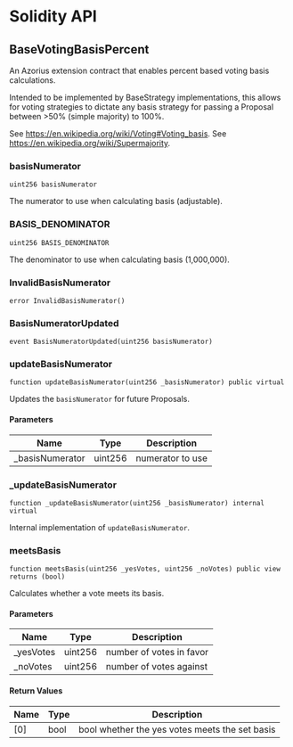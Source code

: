 # Solidity API

## BaseVotingBasisPercent

An Azorius extension contract that enables percent based voting basis calculations.

Intended to be implemented by BaseStrategy implementations, this allows for voting strategies
to dictate any basis strategy for passing a Proposal between >50% (simple majority) to 100%.

See https://en.wikipedia.org/wiki/Voting#Voting_basis.
See https://en.wikipedia.org/wiki/Supermajority.

### basisNumerator

```solidity
uint256 basisNumerator
```

The numerator to use when calculating basis (adjustable).

### BASIS_DENOMINATOR

```solidity
uint256 BASIS_DENOMINATOR
```

The denominator to use when calculating basis (1,000,000).

### InvalidBasisNumerator

```solidity
error InvalidBasisNumerator()
```

### BasisNumeratorUpdated

```solidity
event BasisNumeratorUpdated(uint256 basisNumerator)
```

### updateBasisNumerator

```solidity
function updateBasisNumerator(uint256 _basisNumerator) public virtual
```

Updates the `basisNumerator` for future Proposals.

#### Parameters

| Name             | Type    | Description      |
| ---------------- | ------- | ---------------- |
| \_basisNumerator | uint256 | numerator to use |

### \_updateBasisNumerator

```solidity
function _updateBasisNumerator(uint256 _basisNumerator) internal virtual
```

Internal implementation of `updateBasisNumerator`.

### meetsBasis

```solidity
function meetsBasis(uint256 _yesVotes, uint256 _noVotes) public view returns (bool)
```

Calculates whether a vote meets its basis.

#### Parameters

| Name       | Type    | Description              |
| ---------- | ------- | ------------------------ |
| \_yesVotes | uint256 | number of votes in favor |
| \_noVotes  | uint256 | number of votes against  |

#### Return Values

| Name | Type | Description                                    |
| ---- | ---- | ---------------------------------------------- |
| [0]  | bool | bool whether the yes votes meets the set basis |
